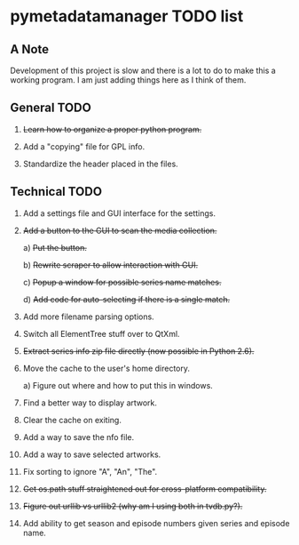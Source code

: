 pymetadatamanager TODO list
===========================

## A Note

Development of this project is slow and there is a lot to do to make this a working program.  I am just adding things here as I think of them.

## General TODO

01. <del>Learn how to organize a proper python program.</del>

02. Add a "copying" file for GPL info.

03. Standardize the header placed in the files.

## Technical TODO

01. Add a settings file and GUI interface for the settings.

02. <del>Add a button to the GUI to scan the media collection.</del>

    a) <del>Put the button.</del>
 
    b) <del>Rewrite scraper to allow interaction with GUI.</del> 

    c) <del>Popup a window for possible series name matches.</del>

    d) <del>Add code for auto-selecting if there is a single match.</del>

03. Add more filename parsing options.

04. Switch all ElementTree stuff over to QtXml.

05. <del>Extract series info zip file directly (now possible in Python 2.6).</del>

06. Move the cache to the user's home directory.

    a) Figure out where and how to put this in windows.

07. Find a better way to display artwork.

08. Clear the cache on exiting.

09. Add a way to save the nfo file.

10. Add a way to save selected artworks.

11. Fix sorting to ignore "A", "An", "The".

12. <del>Get os.path stuff straightened out for cross-platform compatibility.</del>

13. <del>Figure out urllib vs urllib2 (why am I using both in tvdb.py?).</del>

14. Add ability to get season and episode numbers given series and episode name.
